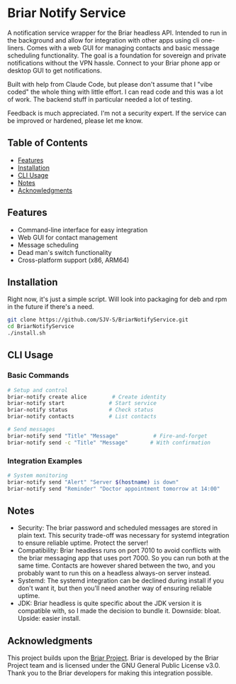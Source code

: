 # Briar Notify Service

A notification service wrapper for the Briar headless API. Intended to run in the background and allow for integration with other apps using cli one-liners. Comes with a web GUI for managing contacts and basic message scheduling functionality. The goal is a foundation for sovereign and private notifications without the VPN hassle. Connect to your Briar phone app or desktop GUI to get notifications.

Built with help from Claude Code, but please don't assume that I "vibe coded" the whole thing with little effort. I can read code and this was a lot of work. The backend stuff in particular needed a lot of testing.

Feedback is much appreciated. I'm not a security expert. If the service can be improved or hardened, please let me know.

## Table of Contents
- [Features](#features)
- [Installation](#installation)
- [CLI Usage](#cli-usage)
- [Notes](#notes)
- [Acknowledgments](#acknowledgments)

## Features

- Command-line interface for easy integration
- Web GUI for contact management
- Message scheduling
- Dead man's switch functionality
- Cross-platform support (x86, ARM64)

## Installation

Right now, it's just a simple script. Will look into packaging for deb and rpm in the future if there's a need.

```bash
git clone https://github.com/SJV-S/BriarNotifyService.git
cd BriarNotifyService
./install.sh 
```

## CLI Usage

### Basic Commands
```bash
# Setup and control
briar-notify create alice        # Create identity
briar-notify start              # Start service
briar-notify status             # Check status
briar-notify contacts           # List contacts

# Send messages
briar-notify send "Title" "Message"           # Fire-and-forget
briar-notify send -c "Title" "Message"       # With confirmation
```

### Integration Examples
```bash
# System monitoring
briar-notify send "Alert" "Server $(hostname) is down"
briar-notify send "Reminder" "Doctor appointment tomorrow at 14:00"
```

## Notes

- Security: The briar password and scheduled messages are stored in plain text. This security trade-off was necessary for systemd integration to ensure reliable uptime. Protect the server!
- Compatibility: Briar headless runs on port 7010 to avoid conflicts with the briar messaging app that uses port 7000. So you can run both at the same time. Contacts are however shared between the two, and you probably want to run this on a headless always-on server instead.
- Systemd: The systemd integration can be declined during install if you don't want it, but then you'll need another way of ensuring reliable uptime.
- JDK: Briar headless is quite specific about the JDK version it is compatible with, so I made the decision to bundle it. Downside: bloat. Upside: easier install.

## Acknowledgments

This project builds upon the [Briar Project](https://briarproject.org/). Briar is developed by the Briar Project team and is licensed under the GNU General Public License v3.0. Thank you to the Briar developers for making this integration possible.

